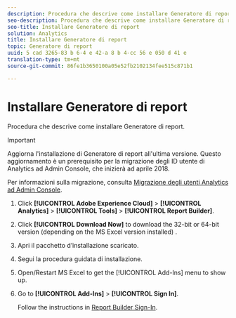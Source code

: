 ```yaml
---
description: Procedura che descrive come installare Generatore di report.
seo-description: Procedura che descrive come installare Generatore di report.
seo-title: Installare Generatore di report
solution: Analytics
title: Installare Generatore di report
topic: Generatore di report
uuid: 5 cad 3265-83 b 6-4 e 42-a 8 b 4-cc 56 e 050 d 41 e
translation-type: tm+mt
source-git-commit: 86fe1b3650100a05e52fb2102134fee515c871b1

---
```



# Installare Generatore di report

Procedura che descrive come installare Generatore di report.

>[!IMPORTANT]
>
>Aggiorna l'installazione di Generatore di report all'ultima versione. Questo aggiornamento è un prerequisito per la migrazione degli ID utente di Analytics ad Admin Console, che inizierà ad aprile 2018.
>
>Per informazioni sulla migrazione, consulta [Migrazione degli utenti Analytics ad Admin Console](https://marketing.adobe.com/resources/help/en_US/experience-cloud/admin-console/analytics-migration/).

1. Click **[!UICONTROL Adobe Experience Cloud]** &gt; **[!UICONTROL Analytics]** &gt; **[!UICONTROL Tools]** &gt; **[!UICONTROL Report Builder]**.
1. Click **[!UICONTROL Download Now]** to download the 32-bit or 64-bit version (depending on the MS Excel version installed) .
1. Apri il pacchetto d’installazione scaricato.
1. Segui la procedura guidata di installazione.
1. Open/Restart MS Excel to get the [!UICONTROL Add-Ins] menu to show up.
1. Go to **[!UICONTROL Add-Ins]** &gt; **[!UICONTROL Sign In]**.

   Follow the instructions in [Report Builder Sign-In](../../../analyze/report-builder/setup/login.md#concept_67A16213B90D43C7A624C4E43B821981).